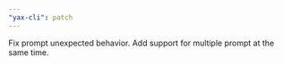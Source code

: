 ```yaml
---
"yax-cli": patch
---
```


Fix prompt unexpected behavior. Add support for multiple prompt at the same time.
